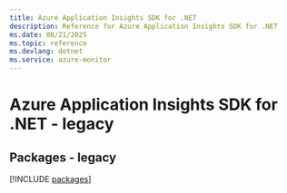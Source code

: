 ```yaml
---
title: Azure Application Insights SDK for .NET
description: Reference for Azure Application Insights SDK for .NET
ms.date: 08/21/2025
ms.topic: reference
ms.devlang: dotnet
ms.service: azure-monitor
---
```

# Azure Application Insights SDK for .NET - legacy
## Packages - legacy
[!INCLUDE [packages](application-insights-index.md)]
